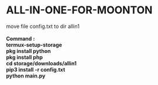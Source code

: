 # ALL-IN-ONE-FOR-MOONTON

move file config.txt to dir allin1 <br><br>
<strong>
Command :<br>
termux-setup-storage<br>
pkg install python<br>
pkg install php<br>
cd storage/downloads/allin1<br>
pip3 install -r config.txt<br>
python main.py</strong><br>
